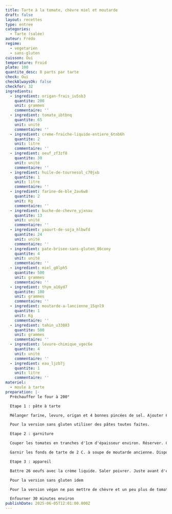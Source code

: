 ```yaml
---
title: Tarte à la tomate, chèvre miel et moutarde
draft: false
layout: recettes
type: entree
categories:
  - Tarte (salée)
auteur: Frédo
regime:
  - vegetarien
  - sans-gluten
cuisson: Oui
temperature: Froid
plate: 100
quantite_desc: 8 parts par tarte
check: Oui
checkAlwaysOk: false
checkfor: 32
ingredients:
  - ingredient: origan-frais_iu5sb3
    quantite: 200
    unit: grammes
    commentaire: ''
  - ingredient: tomate_ibtbnq
    quantite: 65
    unit: unité
    commentaire: ''
  - ingredient: creme-fraiche-liquide-entiere_6tnb6h
    quantite: 2
    unit: litre
    commentaire: ''
  - ingredient: oeuf_zf3zf8
    quantite: 30
    unit: unité
    commentaire: ''
  - ingredient: huile-de-tournesol_c70jxb
    quantite: 1
    unit: litre
    commentaire: ''
  - ingredient: farine-de-ble_2av6w8
    quantite: 2
    unit: Kg
    commentaire: ''
  - ingredient: buche-de-chevre_yjxnau
    quantite: 13
    unit: unité
    commentaire: ''
  - ingredient: yaourt-de-soja_hlbwfd
    quantite: 24
    unit: unité
    commentaire: ''
  - ingredient: pate-brisee-sans-gluten_86cony
    quantite: 4
    unit: unité
    commentaire: ''
  - ingredient: miel_g0lph5
    quantite: 500
    unit: grammes
    commentaire: ''
  - ingredient: thym_a16yd7
    quantite: 100
    unit: grammes
    commentaire: ''
  - ingredient: moutarde-a-lancienne_15qnl9
    quantite: 1
    unit: Kg
    commentaire: ''
  - ingredient: tahin_u33083
    quantite: 500
    unit: grammes
    commentaire: ''
  - ingredient: levure-chimique_vgec6e
    quantite: 4
    unit: unité
    commentaire: ''
  - ingredient: eau_ljzb7j
    quantite: 1
    unit: litre
    commentaire: ''
materiel:
  - moule à tarte
preparation: |-
  Préchauffer le four à 200°

  Etape 1 : pâte à tarte

  Mélanger farine, levure, origan et 4 bonnes pincées de sel. Ajouter 630 Cl d'huile de tournesol. Pétrir grossièrement. Ajouter 630 Cl d'eau tiède. Pétrir. Former autant de boules que de moules à garnir. Cette pâte s'étale au rouleau entre 2 papiers sulfurisés sur l'envers du moule pour la taille. Une fois étalée, retourner, boudiner les bords.

  Pour la version sans gluten utiliser des pâtes toutes faites.

  Etape 2 : garniture

  Couper les tomates en tranches d'1cm d'épaisseur environ. Réserver. Couper chaque bûchette de chèvre en 16 parts. Réserver.

  Garnir les fonds de tarte de 2 C. à soupe de moutarde ancienne. Disposer dessus tomates et portions de chèvre. Saupoudrer de thym

  Etape 3 : appareil

  Battre 26 oeufs avec la crème liquide. Saler poivrer. Juste avant d'enfourner verser l'appareil dans les moules.

  Pour la version sans gluten idem

  Pour la version végan ne pas mettre de chèvre et un peu plus de tomates. Réaliser un appareil avec yaourt de soja et tahin.

  Enfourner 30 minutes environ
publishDate: 2025-06-05T12:01:00.000Z
---
```

